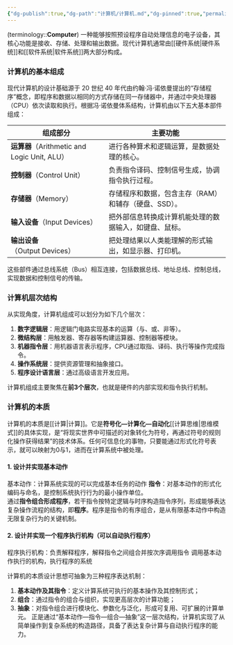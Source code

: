 ```yaml
---
{"dg-publish":true,"dg-path":"计算机/计算机.md","dg-pinned":true,"permalink":"/计算机/计算机/","pinned":true,"dgPassFrontmatter":true,"noteIcon":"","created":"2024-09-20T00:30:24.000+08:00","updated":"2025-05-02T01:32:37.050+08:00"}
---
```


(terminology::**Computer**)
一种能够按照预设程序自动处理信息的电子设备，其核心功能是接收、存储、处理和输出数据。现代计算机通常由[[硬件系统\|硬件系统]]和[[软件系统\|软件系统]]两大部分构成。
### 计算机的基本组成
​现代计算机的设计基础源于 20 世纪 40 年代由约翰·冯·诺依曼提出的“存储程序”概念，即程序和数据以相同的方式存储在同一存储器中，并通过中央处理器（CPU）依次读取和执行。根据冯·诺依曼体系结构，计算机由以下五大基本部件组成：

|组成部分|主要功能|
|---|---|
|**运算器**（Arithmetic and Logic Unit, ALU）|进行各种算术和逻辑运算，是数据处理的核心。|
|**控制器**（Control Unit）|负责指令译码、控制信号生成，协调指令执行过程。|
|**存储器**（Memory）|存储程序和数据，包含主存（RAM）和辅存（硬盘、SSD）。|
|**输入设备**（Input Devices）|把外部信息转换成计算机能处理的数据输入，如键盘、鼠标。|
|**输出设备**（Output Devices）|把处理结果以人类能理解的形式输出，如显示器、打印机。|
这些部件通过总线系统（Bus）相互连接，包括数据总线、地址总线、控制总线，实现数据和控制信号的传输。
### 计算机层次结构
从实现角度，计算机组成可以划分为如下几个层次：
1. **数字逻辑层**：用逻辑门电路实现基本的运算（与、或、非等）。 
2. **微结构层**：用触发器、寄存器等构建运算器、控制器等模块。
3. **机器指令层**：用机器语言表示程序，CPU通过取指、译码、执行等操作完成指令。
4. **操作系统层**：提供资源管理和抽象接口。
5. **程序设计语言层**：通过高级语言开发应用。

计算机组成主要聚焦在**前3个层次**，也就是硬件的内部实现和指令执行机制。

### 计算机的本质
计算机的本质是[[计算\|计算]]。它是**符号化—计算化—自动化**[[计算思维\|思维模式]]的具体实现，是“将现实世界中可描述的对象转化为符号，再通过符号的规则化操作获得结果”的技术体系。任何可信息化的事物，只要能通过形式化符号表示，就可以映射为0与1，进而在计算系统中被处理。
#### 1. 设计并实现基本动作
基本动作：计算系统实现的可以完成基本任务的动作
**指令**：对基本动作的形式化编码与命名，是控制系统执行行为的最小操作单位。  
通过**指令组合形成程序**，若干指令按特定逻辑与时序构造指令序列，形成能够表达复杂操作流程的结构，即**程序**。程序是指令的有序组合，是从有限基本动作中构造无限复杂行为的关键机制。
#### 2. 设计并实现一个程序执行机构（可以自动执行程序）
程序执行机构：负责解释程序，解释指令之间组合并按次序调用指令
调用基本动作执行的机构，执行程序的系统

计算机的本质设计思想可抽象为三种程序表达机制：
1. **基本动作及其指令**：定义计算系统可执行的基本操作及其控制形式；
2. **组合**：通过指令的组合与组织，实现更高层次的计算功能；
3. **抽象**：对指令组合进行模块化、参数化与泛化，形成可复用、可扩展的计算单元。
正是通过“基本动作—指令—组合—抽象”这一层次结构，计算机实现了从简单操作到复杂系统的构造路径，具备了表达复杂计算与自动执行程序的能力。


